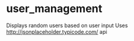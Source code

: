 # user_management
Displays random users based on user input
Uses http://jsonplaceholder.typicode.com/ api
